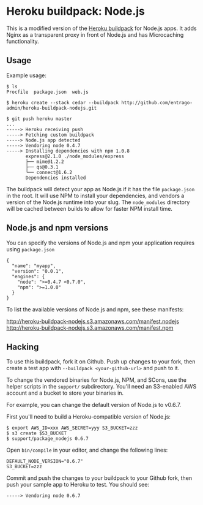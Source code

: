 Heroku buildpack: Node.js
=========================

This is a modified version of the [Heroku buildpack](http://devcenter.heroku.com/articles/buildpacks) for Node.js apps.
It adds Nginx as a transparent proxy in front of Node.js and has Microcaching functionality.

Usage
-----

Example usage:

    $ ls
    Procfile  package.json  web.js

    $ heroku create --stack cedar --buildpack http://github.com/entrago-admin/heroku-buildpack-nodejs.git

    $ git push heroku master
    ...
    -----> Heroku receiving push
    -----> Fetching custom buildpack
    -----> Node.js app detected
    -----> Vendoring node 0.4.7
    -----> Installing dependencies with npm 1.0.8
           express@2.1.0 ./node_modules/express
           ├── mime@1.2.2
           ├── qs@0.3.1
           └── connect@1.6.2
           Dependencies installed

The buildpack will detect your app as Node.js if it has the file `package.json` in the root.  It will use NPM to install your dependencies, and vendors a version of the Node.js runtime into your slug.  The `node_modules` directory will be cached between builds to allow for faster NPM install time.

Node.js and npm versions
------------------------

You can specify the versions of Node.js and npm your application requires using `package.json`

    {
      "name": "myapp",
      "version": "0.0.1",
      "engines": {
        "node": ">=0.4.7 <0.7.0",
        "npm": ">=1.0.0"
      }
    }

To list the available versions of Node.js and npm, see these manifests:

http://heroku-buildpack-nodejs.s3.amazonaws.com/manifest.nodejs
http://heroku-buildpack-nodejs.s3.amazonaws.com/manifest.npm

Hacking
-------

To use this buildpack, fork it on Github.  Push up changes to your fork, then create a test app with `--buildpack <your-github-url>` and push to it.

To change the vendored binaries for Node.js, NPM, and SCons, use the helper scripts in the `support/` subdirectory.  You'll need an S3-enabled AWS account and a bucket to store your binaries in.

For example, you can change the default version of Node.js to v0.6.7.

First you'll need to build a Heroku-compatible version of Node.js:

    $ export AWS_ID=xxx AWS_SECRET=yyy S3_BUCKET=zzz
    $ s3 create $S3_BUCKET
    $ support/package_nodejs 0.6.7

Open `bin/compile` in your editor, and change the following lines:

    DEFAULT_NODE_VERSION="0.6.7"
    S3_BUCKET=zzz

Commit and push the changes to your buildpack to your Github fork, then push your sample app to Heroku to test.  You should see:

    -----> Vendoring node 0.6.7
